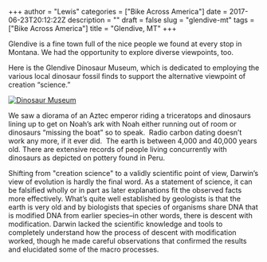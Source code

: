 +++
author = "Lewis"
categories = ["Bike Across America"]
date = 2017-06-23T20:12:22Z
description = ""
draft = false
slug = "glendive-mt"
tags = ["Bike Across America"]
title = "Glendive, MT"
+++


Glendive is a fine town full of the nice people we found at every stop in Montana. We had the opportunity to explore diverse viewpoints, too.

Here is the Glendive Dinosaur Museum, which is dedicated to employing the various local dinosaur fossil finds to support the alternative viewpoint of creation “science.”

[![Dinosaur Museum](/images/2017/06/2017-06-20-10.32.35-e1498247846862-225x300.jpg)](/images/2017/06/2017-06-20-10.32.35-e1498247846862.jpg)

We saw a diorama of an Aztec emperor riding a triceratops and dinosaurs lining up to get on Noah’s ark with Noah either running out of room or dinosaurs “missing the boat” so to speak.  Radio carbon dating doesn’t work any more, if it ever did.  The earth is between 4,000 and 40,000 years old. There are extensive records of people living concurrently with dinosaurs as depicted on pottery found in Peru.

Shifting from "creation science" to a validly scientific point of view, Darwin’s view of evolution is hardly the final word. As a statement of science, it can be falsified wholly or in part as later explanations fit the observed facts more effectively. What’s quite well established by geologists is that the earth is very old and by biologists that species of organisms share DNA that is modified DNA from earlier species–in other words, there is descent with modification. Darwin lacked the scientific knowledge and tools to completely understand how the process of descent with modification worked, though he made careful observations that confirmed the results and elucidated some of the macro processes.

